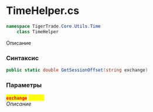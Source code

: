 
# TimeHelper.cs
```csharp
namespace TigerTrade.Core.Utils.Time  
    class TimeHelper
```

Описание

### Синтаксис
```csharp
public static double GetSessionOffset(string exchange)
```

### Параметры  
<mark style="color:red;">**`exchange`**</mark> <mark style="color:yellow;">`string`</mark>  
 *Описание*  
  

                    
                    